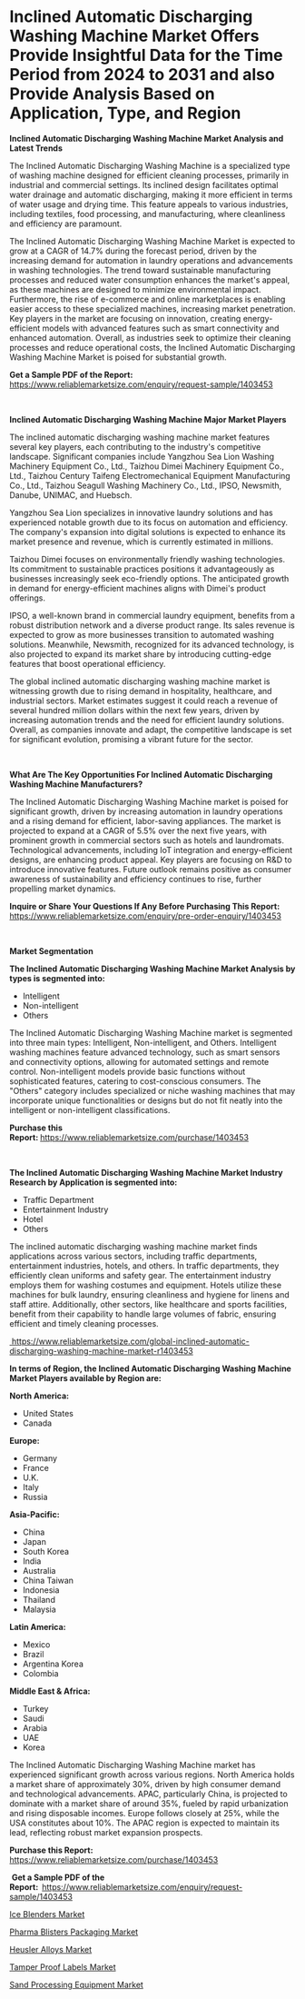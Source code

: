 <p><h1>Inclined Automatic Discharging Washing Machine Market Offers Provide Insightful Data for the Time Period from 2024 to 2031 and also Provide Analysis Based on Application, Type, and Region</h1></p><p><strong>Inclined Automatic Discharging Washing Machine Market Analysis and Latest Trends</strong></p>
<p><p>The Inclined Automatic Discharging Washing Machine is a specialized type of washing machine designed for efficient cleaning processes, primarily in industrial and commercial settings. Its inclined design facilitates optimal water drainage and automatic discharging, making it more efficient in terms of water usage and drying time. This feature appeals to various industries, including textiles, food processing, and manufacturing, where cleanliness and efficiency are paramount.</p><p>The Inclined Automatic Discharging Washing Machine Market is expected to grow at a CAGR of 14.7% during the forecast period, driven by the increasing demand for automation in laundry operations and advancements in washing technologies. The trend toward sustainable manufacturing processes and reduced water consumption enhances the market's appeal, as these machines are designed to minimize environmental impact. Furthermore, the rise of e-commerce and online marketplaces is enabling easier access to these specialized machines, increasing market penetration. Key players in the market are focusing on innovation, creating energy-efficient models with advanced features such as smart connectivity and enhanced automation. Overall, as industries seek to optimize their cleaning processes and reduce operational costs, the Inclined Automatic Discharging Washing Machine Market is poised for substantial growth.</p></p>
<p><strong>Get a Sample PDF of the Report:&nbsp;</strong> <a href="https://www.reliablemarketsize.com/enquiry/request-sample/1403453?utm_campaign=1553&utm_medium=2&utm_source=Github&utm_content=ia&utm_term=23102024&utm_id=inclined-automatic-discharging-washing-machine">https://www.reliablemarketsize.com/enquiry/request-sample/1403453</a></p>
<p>&nbsp;</p>
<p><strong>Inclined Automatic Discharging Washing Machine Major Market Players</strong></p>
<p><p>The inclined automatic discharging washing machine market features several key players, each contributing to the industry's competitive landscape. Significant companies include Yangzhou Sea Lion Washing Machinery Equipment Co., Ltd., Taizhou Dimei Machinery Equipment Co., Ltd., Taizhou Century Taifeng Electromechanical Equipment Manufacturing Co., Ltd., Taizhou Seagull Washing Machinery Co., Ltd., IPSO, Newsmith, Danube, UNIMAC, and Huebsch.</p><p>Yangzhou Sea Lion specializes in innovative laundry solutions and has experienced notable growth due to its focus on automation and efficiency. The company's expansion into digital solutions is expected to enhance its market presence and revenue, which is currently estimated in millions.</p><p>Taizhou Dimei focuses on environmentally friendly washing technologies. Its commitment to sustainable practices positions it advantageously as businesses increasingly seek eco-friendly options. The anticipated growth in demand for energy-efficient machines aligns with Dimei's product offerings.</p><p>IPSO, a well-known brand in commercial laundry equipment, benefits from a robust distribution network and a diverse product range. Its sales revenue is expected to grow as more businesses transition to automated washing solutions. Meanwhile, Newsmith, recognized for its advanced technology, is also projected to expand its market share by introducing cutting-edge features that boost operational efficiency.</p><p>The global inclined automatic discharging washing machine market is witnessing growth due to rising demand in hospitality, healthcare, and industrial sectors. Market estimates suggest it could reach a revenue of several hundred million dollars within the next few years, driven by increasing automation trends and the need for efficient laundry solutions. Overall, as companies innovate and adapt, the competitive landscape is set for significant evolution, promising a vibrant future for the sector.</p></p>
<p>&nbsp;</p>
<p><strong>What Are The Key Opportunities For Inclined Automatic Discharging Washing Machine Manufacturers?</strong></p>
<p><p>The Inclined Automatic Discharging Washing Machine market is poised for significant growth, driven by increasing automation in laundry operations and a rising demand for efficient, labor-saving appliances. The market is projected to expand at a CAGR of 5.5% over the next five years, with prominent growth in commercial sectors such as hotels and laundromats. Technological advancements, including IoT integration and energy-efficient designs, are enhancing product appeal. Key players are focusing on R&D to introduce innovative features. Future outlook remains positive as consumer awareness of sustainability and efficiency continues to rise, further propelling market dynamics.</p></p>
<p><strong>Inquire or Share Your Questions If Any Before Purchasing This Report:</strong> <a href="https://www.reliablemarketsize.com/enquiry/pre-order-enquiry/1403453?utm_campaign=1553&utm_medium=2&utm_source=Github&utm_content=ia&utm_term=23102024&utm_id=inclined-automatic-discharging-washing-machine">https://www.reliablemarketsize.com/enquiry/pre-order-enquiry/1403453</a></p>
<p>&nbsp;</p>
<p><strong>Market Segmentation</strong></p>
<p><strong>The Inclined Automatic Discharging Washing Machine Market Analysis by types is segmented into:</strong></p>
<p><ul><li>Intelligent</li><li>Non-intelligent</li><li>Others</li></ul></p>
<p><p>The Inclined Automatic Discharging Washing Machine market is segmented into three main types: Intelligent, Non-intelligent, and Others. Intelligent washing machines feature advanced technology, such as smart sensors and connectivity options, allowing for automated settings and remote control. Non-intelligent models provide basic functions without sophisticated features, catering to cost-conscious consumers. The "Others" category includes specialized or niche washing machines that may incorporate unique functionalities or designs but do not fit neatly into the intelligent or non-intelligent classifications.</p></p>
<p><strong>Purchase this Report:&nbsp;</strong><a href="https://www.reliablemarketsize.com/purchase/1403453?utm_campaign=1553&utm_medium=2&utm_source=Github&utm_content=ia&utm_term=23102024&utm_id=inclined-automatic-discharging-washing-machine">https://www.reliablemarketsize.com/purchase/1403453</a></p>
<p>&nbsp;</p>
<p><strong>The Inclined Automatic Discharging Washing Machine Market Industry Research by Application is segmented into:</strong></p>
<p><ul><li>Traffic Department</li><li>Entertainment Industry</li><li>Hotel</li><li>Others</li></ul></p>
<p><p>The inclined automatic discharging washing machine market finds applications across various sectors, including traffic departments, entertainment industries, hotels, and others. In traffic departments, they efficiently clean uniforms and safety gear. The entertainment industry employs them for washing costumes and equipment. Hotels utilize these machines for bulk laundry, ensuring cleanliness and hygiene for linens and staff attire. Additionally, other sectors, like healthcare and sports facilities, benefit from their capability to handle large volumes of fabric, ensuring efficient and timely cleaning processes.</p></p>
<p><a href="https://www.reliablemarketsize.com/global-inclined-automatic-discharging-washing-machine-market-r1403453?utm_campaign=1553&utm_medium=2&utm_source=Github&utm_content=ia&utm_term=23102024&utm_id=inclined-automatic-discharging-washing-machine">&nbsp;https://www.reliablemarketsize.com/global-inclined-automatic-discharging-washing-machine-market-r1403453</a></p>
<p><strong>In terms of Region, the Inclined Automatic Discharging Washing Machine Market Players available by Region are:</strong></p>
<p>
    <p> <strong> North America: </strong>
        <ul>
            <li>United States</li>
            <li>Canada</li>
        </ul>
        </p> 
    <p> <strong> Europe: </strong>
        <ul>
            <li>Germany</li>
            <li>France</li>
            <li>U.K.</li>
            <li>Italy</li>
            <li>Russia</li>
        </ul>
        </p> 
    <p> <strong> Asia-Pacific: </strong>
        <ul>
            <li>China</li>
            <li>Japan</li>
            <li>South Korea</li>
            <li>India</li>
            <li>Australia</li>
            <li>China Taiwan</li>
            <li>Indonesia</li>
            <li>Thailand</li>
            <li>Malaysia</li>
        </ul>
        </p> 
    <p> <strong> Latin America: </strong>
        <ul>
            <li>Mexico</li>
            <li>Brazil</li>
            <li>Argentina Korea</li>
            <li>Colombia</li>
        </ul>
        </p> 
    <p> <strong> Middle East & Africa: </strong>
        <ul>
            <li>Turkey</li>
            <li>Saudi</li>
            <li>Arabia</li>
            <li>UAE</li>
            <li>Korea</li>
        </ul>
    </p>
    </p>
<p><p>The Inclined Automatic Discharging Washing Machine market has experienced significant growth across various regions. North America holds a market share of approximately 30%, driven by high consumer demand and technological advancements. APAC, particularly China, is projected to dominate with a market share of around 35%, fueled by rapid urbanization and rising disposable incomes. Europe follows closely at 25%, while the USA constitutes about 10%. The APAC region is expected to maintain its lead, reflecting robust market expansion prospects.</p></p>
<p><strong>Purchase this Report: </strong><a href="https://www.reliablemarketsize.com/purchase/1403453?utm_campaign=1553&utm_medium=2&utm_source=Github&utm_content=ia&utm_term=23102024&utm_id=inclined-automatic-discharging-washing-machine">https://www.reliablemarketsize.com/purchase/1403453</a></p>
<p>&nbsp;<strong>Get a Sample PDF of the Report:&nbsp;&nbsp;</strong><a href="https://www.reliablemarketsize.com/enquiry/request-sample/1403453?utm_campaign=1553&utm_medium=2&utm_source=Github&utm_content=ia&utm_term=23102024&utm_id=inclined-automatic-discharging-washing-machine">https://www.reliablemarketsize.com/enquiry/request-sample/1403453</a></p>
<p><strong></strong></p>
<p><p><a href="https://issuu.com/reportprime-2/docs/ice-blenders-market-size-2030.pptx_553d02e5d055a5?utm_campaign=1553&utm_medium=2&utm_source=Github&utm_content=ia&utm_term=23102024&utm_id=inclined-automatic-discharging-washing-machine">Ice Blenders Market</a></p><p><a href="https://www.linkedin.com/pulse/future-pharma-blisters-packaging-market-global-forecast-45w4f?utm_campaign=1553&utm_medium=2&utm_source=Github&utm_content=ia&utm_term=23102024&utm_id=inclined-automatic-discharging-washing-machine">Pharma Blisters Packaging Market</a></p><p><a href="https://github.com/YashRP12/Market-Research-Report-List-6/blob/main/heusler-alloys-market.md?utm_campaign=1553&utm_medium=2&utm_source=Github&utm_content=ia&utm_term=23102024&utm_id=inclined-automatic-discharging-washing-machine">Heusler Alloys Market</a></p><p><a href="https://www.linkedin.com/pulse/global-tamper-proof-labels-market-comprehensive-analysis-wjeef?utm_campaign=1553&utm_medium=2&utm_source=Github&utm_content=ia&utm_term=23102024&utm_id=inclined-automatic-discharging-washing-machine">Tamper Proof Labels Market</a></p><p><a href="https://issuu.com/reportprime-2/docs/sand-processing-equipment-market-si_5e38190936bce9?utm_campaign=1553&utm_medium=2&utm_source=Github&utm_content=ia&utm_term=23102024&utm_id=inclined-automatic-discharging-washing-machine">Sand Processing Equipment Market</a></p></p>